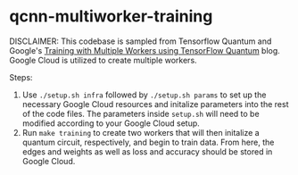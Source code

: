 # qcnn-multiworker-training

DISCLAIMER: This codebase is sampled from Tensorflow Quantum and Google's [Training with Multiple Workers using TensorFlow Quantum](https://blog.tensorflow.org/2021/06/training-with-multiple-workers-using-tensorflow-quantum.html) blog. Google Cloud is utilized to create multiple workers.

Steps:
1. Use `./setup.sh infra` followed by `./setup.sh params` to set up the necessary Google Cloud resources and initalize parameters into the rest of the code files.
The parameters inside `setup.sh` will need to be modified according to your Google Cloud setup.
2. Run `make training` to create two workers that will then initalize a quantum circuit, respectively, and begin to train data. From here, the edges and weights as well as loss and accuracy should be stored in Google Cloud.